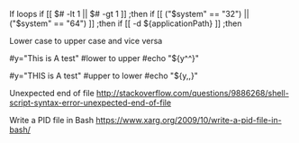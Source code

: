 
If loops
if [[ $# -lt 1 || $# -gt 1 ]] ;then
if [[ ("$system" == "32") || ("$system" == "64") ]] ;then
if [[ -d ${applicationPath} ]] ;then

Lower case to upper case and vice versa

#y="This is A test"
#lower to upper
#echo "${y^^}"

#y="THIS is A test"
#upper to lower
#echo "${y,,}"

Unexpected end of file
http://stackoverflow.com/questions/9886268/shell-script-syntax-error-unexpected-end-of-file

Write a PID file in Bash
https://www.xarg.org/2009/10/write-a-pid-file-in-bash/